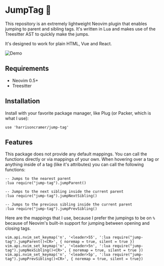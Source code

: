 # JumpTag 🏃

This repository is an extremely lightweight Neovim plugin that enables jumping to parent and sibling tags. It's written in Lua and makes use of the Treesitter AST to quickly make the jumps.

It's designed to work for plain HTML, Vue and React.

![Demo](https://hjc-public.s3.us-east-1.amazonaws.com/demo.gif?response-content-disposition=inline&X-Amz-Security-Token=IQoJb3JpZ2luX2VjEIf%2F%2F%2F%2F%2F%2F%2F%2F%2F%2FwEaCXVzLWVhc3QtMSJHMEUCIApDQRSjwauk%2FJLOT4KTOGx14aqdGUA0xhnl82oMQ3NTAiEA9gaccXiRGgR9rqbXA6A1Ls0yLxgqeBS4bBjoCGpprwkqgwMIgP%2F%2F%2F%2F%2F%2F%2F%2F%2F%2FARAAGgwwMTU2MTExODQ1MjMiDO5LbEWdLz4jRqr08irXArOrUPd%2F4eHaUNrGm0IVmotuNwMRPF95VhEPtS0eUBV9MJJQQRQSEllnQgzhClFUnACelz57KS4v5tZg9XVzUTOaLa30eRDGVTaakQP1a%2FKc%2Bgf1XkdIAV8FAfyD%2BLu1o2dmeEvbw1PDuZE3rIebfWpjR83AR63tlVkJAQGq9KUGsFBfbP%2F22D442HRfSZLQgmZ7MTTvyVSikpXDcpHHStAjZBpaal6NwvbUQ%2FLyvvX%2FxLQbC6QinvGlH4QYH5817cuYXSYh7%2FveYJm%2FreGjr7kG7%2BQAC5iSKn1KsPTOkVGUvZCn3kLbkCIo2kFvoFPaEQfkpGcLlSg3aETY681gM5MOikK9O8oPWWIiERMlFwpaG2t5NE1G6jQ9OAPxd6aAb3lTgDE7%2FpeoUwowYO5zU18SdFmax3X4Hhh46KG44%2BdhWx732l29KJrTaE3ZkVDCxvfJMjD10IEwwLaejgY6swIgwr8CD62EDfvkx0gq0rHZ6QpKKgwm3lsjkiDhbx%2FAe1OkLHaGcCpQseoiMW5ZLHcJqnqOjs6UoXbzKCoImbl0uMykF4qiw7vjhcVp2mqlP%2BUkCH5BRjEjzLYFoJJjXK9qSqtJPmGhttLd0qBSXYAPkP3ZdhJvRk9RSWd1D%2F37hy9PrJUl1q1Eok9p4KHilIuyQZdmgOiQkWaq9jFeYyJGPyoM4lVOu41imAED%2BNwndYHJnoGxqs8JG6BJeF3%2B7C%2FMGFS78NFBrLli9fdZUApeEbkFlscFCfGQ3MDceD1ZW7N8pT1d93ktK%2FAgMO4K9cGeosGTJ4EULuE8HhNPyXnh8pTIVFGydcCDgEcsekIa9xF%2FDOE22Fak%2BTx53LYzWAA1GwghD3AtPIIKkbsBVWsuCw%2Fw&X-Amz-Algorithm=AWS4-HMAC-SHA256&X-Amz-Date=20211225T223129Z&X-Amz-SignedHeaders=host&X-Amz-Expires=300&X-Amz-Credential=ASIAQHIT7YWFS7UMYMXD%2F20211225%2Fus-east-1%2Fs3%2Faws4_request&X-Amz-Signature=cdf72c3e00dd4f0a66c9fa796f213b559a63dc5fd824a0237b5beae7899b63f6)

## Requirements

- Neovim 0.5+
- Treesitter

## Installation

Install with your favorite package manager, like Plug (or Packer, which is what I use):

```
use 'harrisoncramer/jump-tag'
```

## Features

This package does not provide any default mappings. You can call the functions directly or via mappings of your own. When hovering over a tag or anything inside of a tag (like it's attributes) you can call the following functions:

```
-- Jumps to the nearest parent
:lua require("jump-tag").jumpParent()

-- Jumps to the next sibling inside the current parent
:lua require("jump-tag").jumpNextSibling()

-- Jumps to the previous sibling inside the current parent
:lua require("jump-tag").jumpPrevSibling()
```

Here are the mappings that I use, because I prefer the jumpings to be on `%` because of Neovim's built-in support for jumping between opening and closing tags.

```
vim.api.nvim_set_keymap('n', '<leader>55', ':lua require("jump-tag").jumpParent()<CR>', { noremap = true, silent = true })
vim.api.nvim_set_keymap('n', '<leader>5n', ':lua require("jump-tag").jumpNexSibling()<CR>', { noremap = true, silent = true })
vim.api.nvim_set_keymap('n', '<leader>5p', ':lua require("jump-tag").jumpPrevSibling()<CR>', { noremap = true, silent = true})
```
